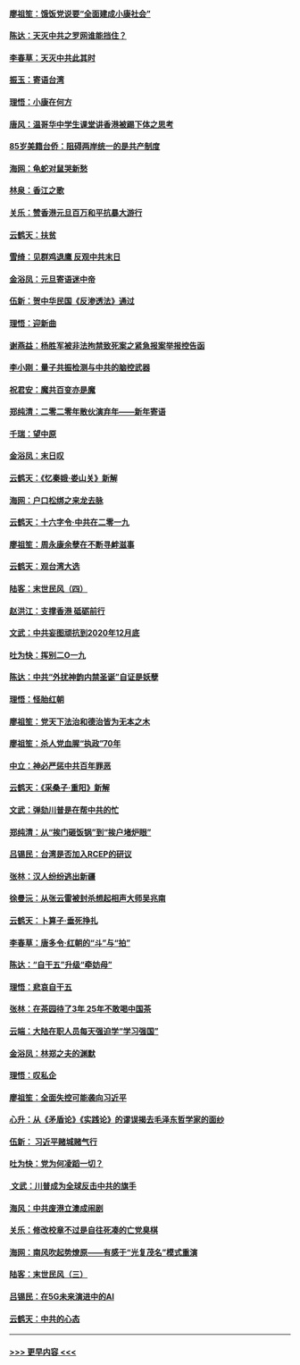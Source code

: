 #### [廖祖笙：饿饭党说要“全面建成小康社会”](../pages/nsc993/n11767482.md?t=01050144) 
#### [陈达：天灭中共之罗网谁能挡住？](../pages/nsc993/n11767465.md?t=01050144) 
#### [李春草：天灭中共此其时](../pages/nsc993/n11767452.md?t=01050144) 
#### [振玉：寄语台湾](../pages/nsc993/n11767432.md?t=01050144) 
#### [理悟：小康在何方](../pages/nsc993/n11767394.md?t=01050144) 
#### [唐风：温哥华中学生课堂讲香港被踢下体之思考](../pages/nsc993/n11766848.md?t=01050144) 
#### [85岁美籍台侨：阻碍两岸统一的是共产制度](../pages/nsc993/n11765043.md?t=01050144) 
#### [海网：龟蛇对鼠哭新愁](../pages/nsc993/n11764895.md?t=01050144) 
#### [林泉：香江之歌](../pages/nsc993/n11764415.md?t=01050144) 
#### [关乐：赞香港元旦百万和平抗暴大游行](../pages/nsc993/n11764382.md?t=01050144) 
#### [云鹤天：扶贫](../pages/nsc993/n11764245.md?t=01050144) 
#### [雪绮：见群鸡退鹰  反观中共末日](../pages/nsc993/n11762112.md?t=01050144) 
#### [金浴凤：元旦寄语迷中帝](../pages/nsc993/n11761788.md?t=01050144) 
#### [伍新：贺中华民国《反渗透法》通过](../pages/nsc993/n11761994.md?t=01050144) 
#### [理悟：迎新曲](../pages/nsc993/n11761152.md?t=01050144) 
#### [谢燕益：杨胜军被非法拘禁致死案之紧急报案举报控告函](../pages/nsc993/n11756134.md?t=01050144) 
#### [李小刚：量子共振检测与中共的脑控武器](../pages/nsc993/n11754518.md?t=01050144) 
#### [祝君安：魔共百变亦是魔](../pages/nsc993/n11754469.md?t=01050144) 
#### [郑纯清：二零二零年散伙演弃年——新年寄语](../pages/nsc993/n11754195.md?t=01050144) 
#### [千瑞：望中原](../pages/nsc993/n11754159.md?t=01050144) 
#### [金浴凤：末日叹](../pages/nsc993/n11752359.md?t=01050144) 
#### [云鹤天：《忆秦娥‧娄山关》新解](../pages/nsc993/n11752348.md?t=01050144) 
#### [海网：户口松绑之来龙去脉](../pages/nsc993/n11752328.md?t=01050144) 
#### [云鹤天：十六字令‧中共在二零一九](../pages/nsc993/n11752305.md?t=01050144) 
#### [廖祖笙：周永康余孽在不断寻衅滋事](../pages/nsc993/n11751013.md?t=01050144) 
#### [云鹤天：观台湾大选](../pages/nsc993/n11751007.md?t=01050144) 
#### [陆客：末世民风（四）](../pages/nsc993/n11749203.md?t=01050144) 
#### [赵洪江：支撑香港 砥砺前行](../pages/nsc993/n11748482.md?t=01050144) 
#### [文武：中共妄图顽抗到2020年12月底](../pages/nsc993/n11748446.md?t=01050144) 
#### [吐为快：挥别二O一九](../pages/nsc993/n11748411.md?t=01050144) 
#### [陈达：中共“外扰神韵内禁圣诞”自证是妖孽](../pages/nsc993/n11748226.md?t=01050144) 
#### [理悟：怪胎红朝](../pages/nsc993/n11748206.md?t=01050144) 
#### [廖祖笙：党天下法治和德治皆为无本之木](../pages/nsc993/n11748135.md?t=01050144) 
#### [廖祖笙：杀人党血腥“执政”70年](../pages/nsc993/n11745144.md?t=01050144) 
#### [中立：神必严惩中共百年罪恶](../pages/nsc993/n11744970.md?t=01050144) 
#### [云鹤天：《采桑子‧重阳》新解](../pages/nsc993/n11744948.md?t=01050144) 
#### [文武：弹劾川普是在帮中共的忙](../pages/nsc993/n11744758.md?t=01050144) 
#### [郑纯清：从“挨门砸饭锅”到“挨户堵炉眼”](../pages/nsc993/n11744745.md?t=01050144) 
#### [吕锡民：台湾是否加入RCEP的研议](../pages/nsc993/n11744701.md?t=01050144) 
#### [张林：汉人纷纷逃出新疆](../pages/nsc993/n11743530.md?t=01050144) 
#### [徐曼沅：从张云雷被封杀想起相声大师吴兆南](../pages/nsc993/n11741816.md?t=01050144) 
#### [云鹤天：卜算子‧垂死挣扎](../pages/nsc993/n11739956.md?t=01050144) 
#### [李春草：唐多令‧红朝的“斗”与“拍”](../pages/nsc993/n11739830.md?t=01050144) 
#### [陈达：“自干五”升级“牵妨母”](../pages/nsc993/n11739724.md?t=01050144) 
#### [理悟：悲哀自干五](../pages/nsc993/n11739547.md?t=01050144) 
#### [张林：在茶园待了3年 25年不敢喝中国茶](../pages/nsc993/n11739240.md?t=01050144) 
#### [云端：大陆在职人员每天强迫学“学习强国”](../pages/nsc993/n11738735.md?t=01050144) 
#### [金浴凤：林郑之夫的渊默](../pages/nsc993/n11737735.md?t=01050144) 
#### [理悟：叹私企](../pages/nsc993/n11737715.md?t=01050144) 
#### [廖祖笙：全面失控可能袭向习近平](../pages/nsc993/n11737704.md?t=01050144) 
#### [心升：从《矛盾论》《实践论》的谬误揭去毛泽东哲学家的面纱](../pages/nsc993/n11736962.md?t=01050144) 
#### [伍新： 习近平赌城赌气行](../pages/nsc993/n11736929.md?t=01050144) 
#### [吐为快：党为何凌蹈一切？](../pages/nsc993/n11736915.md?t=01050144) 
#### [ 文武：川普成为全球反击中共的旗手](../pages/nsc993/n11736882.md?t=01050144) 
#### [海风：中共废港立澳成闹剧](../pages/nsc993/n11735857.md?t=01050144) 
#### [关乐：修改校章不过是自往死凑的亡党臭棋](../pages/nsc993/n11735097.md?t=01050144) 
#### [海网：南风吹起势燎原——有感于“光复茂名”模式重演](../pages/nsc993/n11732308.md?t=01050144) 
#### [陆客：末世民风（三）](../pages/nsc993/n11732211.md?t=01050144) 
#### [吕锡民：在5G未来演进中的AI](../pages/nsc993/n11730010.md?t=01050144) 
#### [云鹤天：中共的心态](../pages/nsc993/n11729906.md?t=01050144) 

----
#### [ >>> 更早内容 <<< ](../indexes/nsc993-earlier.md)
